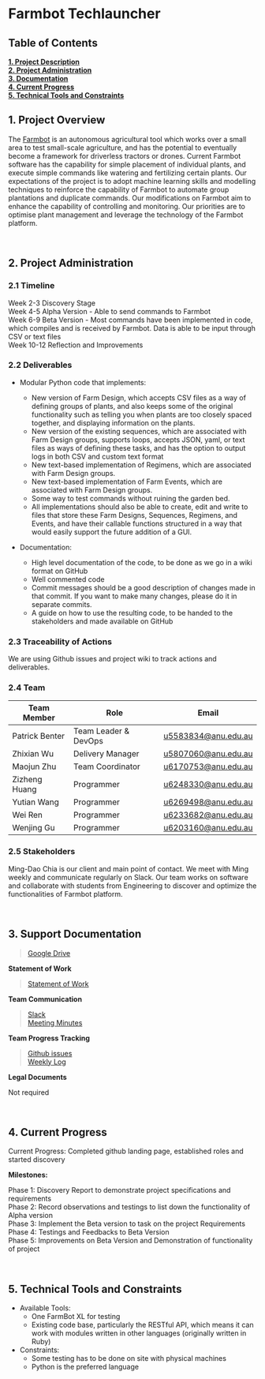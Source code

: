<h1> Farmbot Techlauncher </h1>

<h2><a name = "content"> Table of Contents </a></h2>
<a href = "#Title1"><b> 1. Project Description </b></a><br/>
<a href = "#Title2"><b> 2. Project Administration </b></a><br/>
<a href = "#Title3"><b> 3. Documentation </b></a><br/>
<a href = "#Title4"><b> 4. Current Progress </b></a><br/>
<a href = "#Title5"><b> 5. Technical Tools and Constraints </b></a>

<br />
<h2><a name = "Title1"> 1. Project Overview </a></h2>

The [Farmbot](https://farm.bot/) is an autonomous agricultural tool which works over a small area to test small-scale agriculture, and has the potential to eventually become a framework for driverless tractors or drones. Current Farmbot software has the capability for simple placement of individual plants, and execute simple commands like watering and fertilizing certain plants. Our expectations of the project is to adopt machine learning skills and modelling techniques to reinforce the capability of Farmbot to automate group plantations and duplicate commands. Our modifications on Farmbot aim to enhance the capability of controlling and monitoring. Our priorities are to optimise plant management and leverage the technology of the Farmbot platform.

<br />
<h2><a name = "Title2"> 2. Project Administration </a></h2>

<h3> 2.1 Timeline </h3>

Week 2-3 Discovery Stage <br />
Week 4-5 Alpha Version - Able to send commands to Farmbot <br />
Week 6-9 Beta Version - Most commands have been implemented in code, which compiles and is received by Farmbot. Data is able to be input  through CSV or text files <br />
Week 10-12 Reflection and Improvements <br />

<h3> 2.2 Deliverables </h3>

* Modular Python code that implements:
    * New version of Farm Design, which accepts CSV files as a way of defining groups of plants, and also keeps some of the original functionality such as telling you when plants are too closely spaced together, and displaying information on the plants.
    * New version of the existing sequences, which are associated with Farm Design groups, supports loops, accepts JSON, yaml, or text files as ways of defining these tasks, and has the option to output logs in both CSV and custom text format
    * New text-based implementation of Regimens, which are associated with Farm Design groups.
    * New text-based implementation of Farm Events, which are associated with Farm Design groups.
    * Some way to test commands without ruining the garden bed.
    * All implementations should also be able to create, edit and write to files that store these Farm Designs, Sequences, Regimens, and Events, and have their callable functions structured in a way that would easily support the future addition of a GUI.
    
* Documentation:
    * High level documentation of the code, to be done as we go in a wiki format on GitHub
    * Well commented code
    * Commit messages should be a good description of changes made in that commit. If you want to make many changes, please do it in separate commits.
    * A guide on how to use the resulting code, to be handed to the stakeholders and made available on GitHub

<h3> 2.3 Traceability of Actions </h3>
We are using Github issues and project wiki to track actions and deliverables.

<h3> 2.4 Team </h3>

| Team Member                      | Role                                     | Email                           | 
|----------------------------------|------------------------------------------|---------------------------------|  
| Patrick Benter                   | Team Leader & DevOps                     | u5583834@anu.edu.au             |
| Zhixian Wu                       | Delivery Manager                         | u5807060@anu.edu.au             | 
| Maojun Zhu                       | Team Coordinator                         | u6170753@anu.edu.au             |
| Zizheng Huang                    | Programmer                               | u6248330@anu.edu.au             |
| Yutian Wang                      | Programmer                               | u6269498@anu.edu.au             |
| Wei Ren                          | Programmer                               | u6233682@anu.edu.au             |
| Wenjing Gu                       | Programmer                               | u6203160@anu.edu.au             |

<h3> 2.5 Stakeholders </h3>

Ming-Dao Chia is our client and main point of contact. We meet with Ming weekly and communicate regularly on Slack. 
Our team works on software and collaborate with students from Engineering to discover and optimize the functionalities of Farmbot platform.

<br />
<h2><a name = "Title3"> 3. Support Documentation </a></h2>

>[Google Drive](https://drive.google.com/drive/folders/16XlRWSlGrqiolu_-3hwJq_npcvXVY4Z9?usp=sharing)

**Statement of Work**

>[Statement of Work](https://docs.google.com/document/d/1FSB61TqXdBAb-pXFtHVFb-pJZitc8AbANnnLSZ1RSLc/edit?usp=sharing) <br />

**Team Communication**

>[Slack](https://anuappffarmbot.slack.com/messages/CGHMVT15J/) <br />
>[Meeting Minutes](https://drive.google.com/drive/u/0/folders/1jJi34sRYmjUgE1syTGPG4aYzWS5fJ-hc) <br />

**Team Progress Tracking**

>[Github issues](https://github.com/dopfer/Farmbot-Techlauncher/issues)<br />
>[Weekly Log](https://docs.google.com/spreadsheets/d/1Wc2fRnvIfTPPWfBzSRZM2Uqh6Ayl5jGhBfXq_vXEDsE/edit?usp=sharing) <br />

**Legal Documents**

Not required

<br />
<h2><a name = "Title4"> 4. Current Progress </a></h2>

Current Progress: Completed github landing page, established roles and started discovery

**Milestones:**

Phase 1: Discovery Report to demonstrate project specifications and requirements <br/>
Phase 2: Record observations and testings to list down the functionality of Alpha version <br/>
Phase 3: Implement the Beta version to task on the project Requirements<br/>
Phase 4: Testings and Feedbacks to Beta Version<br/>
Phase 5: Improvements on Beta Version and Demonstration of functionality of project<br/>

<br />
<h2><a name = "Title5"> 5. Technical Tools and Constraints</a></h2>

* Available Tools:
    * One FarmBot XL for testing
    * Existing code base, particularly the RESTful API, which means it can work with modules written in other languages (originally written in Ruby)
* Constraints:
    * Some testing has to be done on site with physical machines
    * Python is the preferred language
